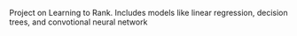 Project on Learning to Rank. Includes models like linear regression, decision trees, and convotional neural network

